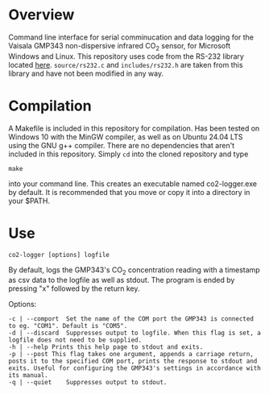 # Overview
Command line interface for serial comminucation and data logging for the Vaisala GMP343 non-dispersive infrared CO<sub>2</sub> sensor, for Microsoft Windows and Linux.
This repository uses code from the RS-232 library located [here](https://gitlab.com/Teuniz/RS-232). `source/rs232.c` and `includes/rs232.h` are taken from this library and have not been modified in any way.

# Compilation
A Makefile is included in this repository for compilation. Has been tested on Windows 10 with the MinGW compiler, as well as on Ubuntu 24.04 LTS using the GNU g++ compiler. There are no dependencies that aren't included in this repository. Simply `cd` into the cloned repository and type
```
make
```
into your command line. This creates an executable named co2-logger.exe by default. It is recommended that you move or copy it into a directory in your $PATH.

# Use
```
co2-logger [options] logfile
```
By default, logs the GMP343's CO<sub>2</sub> concentration reading with a timestamp as csv data to the logfile as well as stdout. The program is ended by pressing "x" followed by the return key.

Options:
```
-c | --comport	Set the name of the COM port the GMP343 is connected to eg. "COM1". Default is "COM5".
-d | --discard	Suppresses output to logfile. When this flag is set, a logfile does not need to be supplied.
-h | --help	Prints this help page to stdout and exits.
-p | --post	This flag takes one argument, appends a carriage return, posts it to the specified COM port, prints the response to stdout and exits. Useful for configuring the GMP343's settings in accordance with its manual.
-q | --quiet	Suppresses output to stdout.
```
